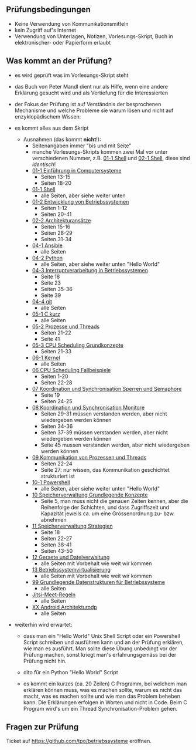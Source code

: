 Prüfungsbedingungen
-------------------

* Keine Verwendung von Kommunikationsmitteln
* kein Zugriff auf's Internet
* Verwendung von Unterlagen, Notizen, Vorlesungs-Skript,
  Buch in elektronischer- oder Papierform erlaubt

Was kommt an der Prüfung?
-------------------------

* es wird geprüft was im Vorlesungs-Skript steht

* das Buch von Peter Mandl dient nur als Hilfe, wenn
  eine andere Erklärung gesucht wird und als Vertiefung
  für die Interessierten

* der Fokus der Prüfung ist auf Verständnis der besprochenen
  Mechanisme und welche Probleme sie warum lösen und nicht auf
  enzyklopädischem Wissen:

* es kommt alles aus dem Skript
  * Ausnahmen (das kommt **nicht**!):
    * Seitenangaben immer "bis und mit Seite"
    * manche Vorlesungs-Skripts kommen zwei Mal vor unter
      verschiedenen Nummer, z.B. 
      [01-1 Shell](https://github.com/tpo/betriebssysteme/blob/master/01-1_Shell.md)
      und
      [02-1 Shell](https://github.com/tpo/betriebssysteme/blob/master/02-1_Shell.md),
      diese sind *identisch*!
    * [01-1 Einführung in Computersysteme](https://github.com/tpo/betriebssysteme/blob/master/01-1_Einf%C3%BChrung_in_Computersysteme.odp)
      * Seiten 13-15
      * Seiten 18-20
    * [01-1 Shell](https://github.com/tpo/betriebssysteme/blob/master/01-1_Shell.md)
      * alle Seiten, aber siehe weiter unten
    * [01-2 Entwicklung von Betriebssystemen](https://github.com/tpo/betriebssysteme/blob/master/01-2_Entwicklung_von_Betriebssystemen.odp)
      * Seiten 1-12
      * Seiten 20-41
    * [02-2 Architekturansätze](https://github.com/tpo/betriebssysteme/blob/master/02-2_Architekturans%C3%A4tze.odp)
      * Seiten 15-16
      * Seiten 28-29
      * Seiten 31-34
    * [04-1 Ansible](https://github.com/tpo/betriebssysteme/blob/master/04-1_Ansible.md)
      * alle Seiten
    * [04-2 Python](https://github.com/tpo/betriebssysteme/blob/master/04-2_Python.rst)
      * alle Seiten, aber siehe weiter unten "Hello World"
    * [04-3 Interruptverarbeitung in Betriebssystemen](https://github.com/tpo/betriebssysteme/blob/master/04-3_Interruptverarbeitung_in_Betriebssystemen.odp)
      * Seite 18
      * Seite 23
      * Seiten 35-36
      * Seite 39
    * [04-4 git](https://github.com/tpo/betriebssysteme/blob/master/04-4_git.rst)
      * alle Seiten
    * [05-1 C kurz](https://github.com/tpo/betriebssysteme/blob/master/05-1_C_kurz.odp)
      * alle Seiten
    * [05-2 Prozesse und Threads](https://github.com/tpo/betriebssysteme/blob/master/05-2_Prozesse_und_Threads.odp)
      * Seiten 21-22
      * Seite 41
    * [05-3 CPU Scheduling Grundkonzepte](https://github.com/tpo/betriebssysteme/blob/master/05-3_CPU_Scheduling_Grundkonzepte.odp)
      * Seiten 21-33
    * [06-1 Kernel](https://github.com/tpo/betriebssysteme/blob/master/06-1_Kernel.md">06-1_Kernel.md)
      * alle Seiten
    * [06 CPU Scheduling Fallbeispiele](https://github.com/tpo/betriebssysteme/blob/master/06_CPU_Scheduling_Fallbeispiele.odp">06_CPU_Scheduling_Fallbeispiele.odp)
      * Seiten 1-20
      * Seiten 22-28
    * [07 Koordination und Synchronisation Sperren und Semaphore](https://github.com/tpo/betriebssysteme/blob/master/07_Koordination_und_Synchronisation_Sperren_und_Semaphore.odp">07_Koordination_und_Synchronisation_Sperren_und_Semaphore.odp)
      * Seite 19
      * Seiten 24-25
    * [08 Koordination und Synchronisation Monitore](https://github.com/tpo/betriebssysteme/blob/master/08_Koordination_und_Synchronisation_Monitore.odp">08_Koordination_und_Synchronisation_Monitore.odp)
      * Seiten 29-31 müssen verstanden werden, aber nicht wiedergeben werden können
      * Seiten 34-36
      * Seiten 37-39 müssen verstanden werden, aber nicht wiedergeben werden können
      * Seite 45 mussen verstanden werden, aber nicht wiedergeben werden können
    * [09 Kommunikation von Prozessen und Threads](https://github.com/tpo/betriebssysteme/blob/master/09_Kommunikation_von_Prozessen_und_Threads.odp">09_Kommunikation_von_Prozessen_und_Threads.odp)
      * Seiten 22-24
      * Seite 27: nur wissen, das Kommunikation geschichtet strukturiert ist
    * [10-1 Powershell](https://github.com/tpo/betriebssysteme/blob/master/10-1_Powershell.rst">10-1_Powershell.rst)
      * alle Seiten, aber siehe weiter unten "Hello World"
    * [10 Speicherverwaltung Grundlegende Konzepte](https://github.com/tpo/betriebssysteme/blob/master/10_Speicherverwaltung_Grundlegende_Konzepte.odp">10_Speicherverwaltung_Grundlegende_Konzepte.odp)
      * Seite 5, man muss nicht die genauen Zeiten kennen,
        aber die Reihenfolge der Schichten, und dass Zugriffszeit
        und Kapazität jeweils ca. um eine Grössenordnung zu- bzw.
        abnehmen
    * [11 Speicherverwaltung Strategien](https://github.com/tpo/betriebssysteme/blob/master/11_Speicherverwaltung_Strategien.odp">11_Speicherverwaltung_Strategien.odp)
      * Seite 18
      * Seiten 22-27
      * Seiten 38-41
      * Seiten 43-50
    * [12 Geraete und Dateiverwaltung](https://github.com/tpo/betriebssysteme/blob/master/12_Geraete_und_Dateiverwaltung.odp">12_Geraete_und_Dateiverwaltung.odp)
      * alle Seiten mit Vorbehalt wie weit wir kommen
    * [13 Betriebssystemvirtualisierung](https://github.com/tpo/betriebssysteme/blob/master/13_Betriebssystemvirtualisierung.odp">13_Betriebssystemvirtualisierung.odp)
      * alle Seiten mit Vorbehalt wie weit wir kommen
    * [99 Grundlegende Datenstrukturen für Betriebssysteme](https://github.com/tpo/betriebssysteme/blob/master/99_Grundlegende_Datenstrukturen_f%C3%BCr_Betriebssysteme.odp">99_Grundlegende_Datenstrukturen_für_Betriebssysteme.odp)
      * alle Seiten
    * [Jitsi-Meet-Regeln](https://github.com/tpo/betriebssysteme/blob/master/Jitsi-Meet-Regeln.rst">Jitsi-Meet-Regeln.rst)
      * alle Seiten
    * [XX Android Architekturodp](https://github.com/tpo/betriebssysteme/blob/master/XX_Android_Architektur.odp">XX_Android_Architektur.odp)
      * alle Seiten

* weiterhin wird erwartet:

  * dass man ein "Hello World" Unix Shell Script oder
    ein Powershell Script schreiben und ausführen kann
    und an der Prüfung erklären, wie man es ausführt.
    Man sollte diese Übung unbedingt vor der Prüfung
    machen, sonst kriegt man's erfahrungsgemäss bei
    der Prüfung nicht hin.
  
  * dito für ein Python "Hello World" Script
  
  * es kommt ein kurzes (ca. 20 Zeilen) C Programm,
    bei welchem man erklären können muss, was es
    machen sollte, warum es nicht das macht, was
    es machen sollte und wie man das Problem beheben
    kann. Die Erklärungen erfolgen in Worten und
    nicht in Code. Beim C Program wird's um ein
    Thread Synchronisation-Problem gehen.

Fragen zur Prüfung
------------------

Ticket auf https://github.com/tpo/betriebssysteme eröffnen.
